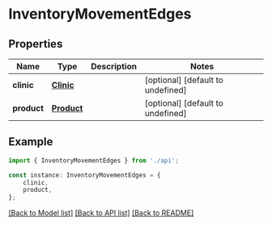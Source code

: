# InventoryMovementEdges


## Properties

Name | Type | Description | Notes
------------ | ------------- | ------------- | -------------
**clinic** | [**Clinic**](Clinic.md) |  | [optional] [default to undefined]
**product** | [**Product**](Product.md) |  | [optional] [default to undefined]

## Example

```typescript
import { InventoryMovementEdges } from './api';

const instance: InventoryMovementEdges = {
    clinic,
    product,
};
```

[[Back to Model list]](../README.md#documentation-for-models) [[Back to API list]](../README.md#documentation-for-api-endpoints) [[Back to README]](../README.md)
